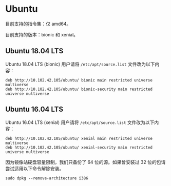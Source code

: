 # Ubuntu

目前支持的指令集：仅 amd64。

目前支持的版本：bionic 和 xenial。

## Ubuntu 18.04 LTS

Ubuntu 18.04 LTS (bionic) 用户请将 `/etc/apt/source.list` 文件改为以下内容：

    deb http://10.102.42.105/ubuntu/ bionic main restricted universe multiverse
    deb http://10.102.42.105/ubuntu/ bionic-security main restricted universe multiverse

## Ubuntu 16.04 LTS

Ubuntu 16.04 LTS (xenial) 用户请将 `/etc/apt/source.list` 文件改为以下内容：

    deb http://10.102.42.105/ubuntu/ xenial main restricted universe multiverse
    deb http://10.102.42.105/ubuntu/ xenial-security main restricted universe multiverse

因为镜像站硬盘容量限制，我们只备份了 64 位的源。如果曾安装过 32 位的包请尝试适用以下命令解除安装。

    sudo dpkg --remove-architecture i386

